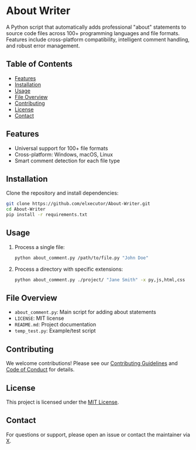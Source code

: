 
# About Writer

A Python script that automatically adds professional "about" statements to source code files across 100+ programming languages and file formats. Features include cross-platform compatibility, intelligent comment handling, and robust error management.

## Table of Contents
- [Features](#features)
- [Installation](#installation)
- [Usage](#usage)
- [File Overview](#file-overview)
- [Contributing](#contributing)
- [License](#license)
- [Contact](#contact)

## Features
- Universal support for 100+ file formats
- Cross-platform: Windows, macOS, Linux
- Smart comment detection for each file type

## Installation
Clone the repository and install dependencies:

```bash
git clone https://github.com/elxecutor/About-Writer.git
cd About-Writer
pip install -r requirements.txt
```

## Usage
1. Process a single file:
	```bash
	python about_comment.py /path/to/file.py "John Doe"
	```
2. Process a directory with specific extensions:
	```bash
	python about_comment.py ./project/ "Jane Smith" -x py,js,html,css
	```

## File Overview
- `about_comment.py`: Main script for adding about statements
- `LICENSE`: MIT license
- `README.md`: Project documentation
- `temp_test.py`: Example/test script

## Contributing
We welcome contributions! Please see our [Contributing Guidelines](CONTRIBUTING.md) and [Code of Conduct](CODE_OF_CONDUCT.md) for details.

## License
This project is licensed under the [MIT License](LICENSE).

## Contact
For questions or support, please open an issue or contact the maintainer via [X](https://x.com/elxecutor/).
